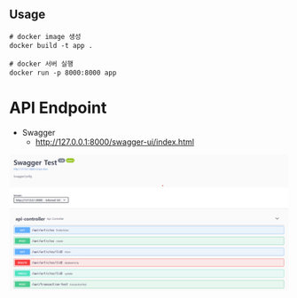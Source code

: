 

## Usage

```
# docker image 생성
docker build -t app .

# docker 서버 실행
docker run -p 8000:8000 app
```

# API Endpoint

- Swagger
  - http://127.0.0.1:8000/swagger-ui/index.html

<img src="./asset/img/capture.png"/>